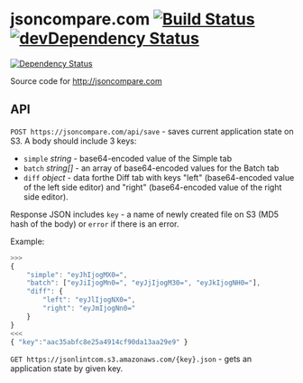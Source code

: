 # jsoncompare.com [![Build Status](https://travis-ci.org/circlecell/jsoncompare.com.svg?branch=master)](https://travis-ci.org/circlecell/jsoncompare.com) [![devDependency Status](https://img.shields.io/david/dev/circlecell/jsoncompare.com.svg)](https://david-dm.org/circlecell/jsoncompare.com#info=devDependencies)
[![Dependency Status](https://img.shields.io/david/circlecell/jsoncompare.com.svg)](https://david-dm.org/circlecell/jsoncompare.com)

Source code for http://jsoncompare.com

## API
``POST https://jsoncompare.com/api/save`` - saves current application state on S3.
A body should include 3 keys:
- ``simple`` *string* - base64-encoded value of the Simple tab
- ``batch`` *string[]* - an array of base64-encoded values for the Batch tab
- ``diff`` *object* - data forthe  Diff tab with keys "left" (base64-encoded value of the left side editor) and "right" (base64-encoded value of the right side editor).

Response JSON includes ``key`` - a name of newly created file on S3 (MD5 hash of the body) or ``error`` if there is an error.

Example:
```js
>>>
{
	"simple": "eyJhIjogMX0=",
	"batch": ["eyJiIjogMn0=", "eyJjIjogM30=", "eyJkIjogNH0="],
	"diff": {
		"left": "eyJlIjogNX0=",
		"right": "eyJmIjogNn0="
	}
}
<<<
{ "key":"aac35abfc8e25a4914cf90da13aa29e9" }
```


``GET https://jsonlintcom.s3.amazonaws.com/{key}.json`` - gets an application state by given key.
